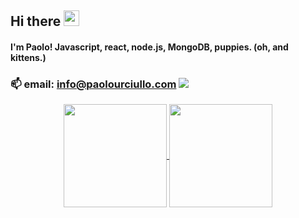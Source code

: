 ## Hi there <img src="https://media.giphy.com/media/hvRJCLFzcasrR4ia7z/giphy.gif" width="25px">

#### I'm Paolo!  Javascript, react, node.js, MongoDB, puppies.  (oh, and kittens.)

### 📫 email: info@paolourciullo.com  ![](https://img.shields.io/twitter/follow/paolo__init__?label=%40paolo__init__&logoColor=green&style=social)

<!--
**paolourciullo/paolourciullo** is a ✨ _special_ ✨ repository because its `README.md` (this file) appears on your GitHub profile.

Here are some ideas to get you started:

- 🔭 I’m currently working on ...
- 🌱 I’m currently learning ...
- 👯 I’m looking to collaborate on ...
- 🤔 I’m looking for help with ...
- 💬 Ask me about ...
- 📫 How to reach me: ...
- 😄 Pronouns: ...
- ⚡ Fun fact: ...
-->






<p align="center">
  <a href="https://github.com/paolourciullo/github-readme-stats">
    <img
      align="center"
      height="165"
      src="https://github-readme-stats.vercel.app/api?username=paolourciullo&count_private=true&show_icons=true&custom_title=Paolo's%20Github%20Stats&hide=issues&theme=vision-friendly-dark"
    />
  </a>
  
  <a href="https://github.com/paolourciullo/github-readme-stats">
    <img
      align="center"
      height="165"
      src="https://github-readme-stats.vercel.app/api/top-langs/?username=paolourciullo&&layout=compact&theme=vision-friendly-dark&langs_count=8)"
    />
  </a>
</p>
